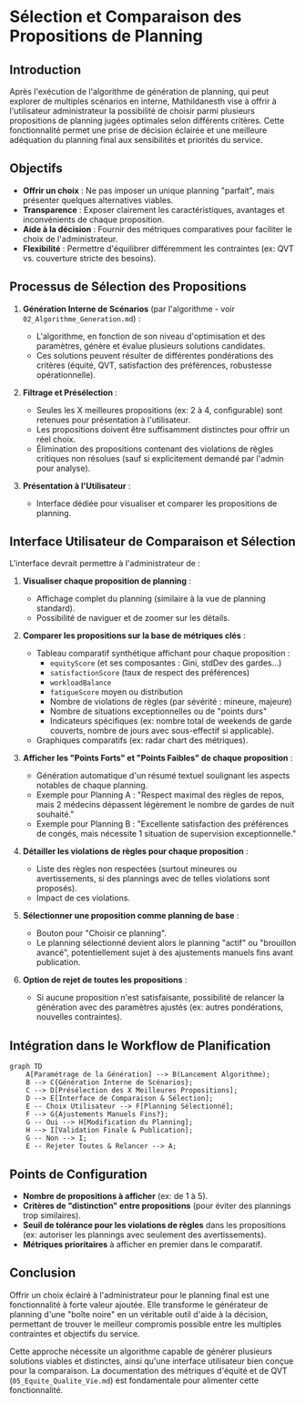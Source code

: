 # Sélection et Comparaison des Propositions de Planning

## Introduction

Après l'exécution de l'algorithme de génération de planning, qui peut explorer de multiples scénarios en interne, Mathildanesth vise à offrir à l'utilisateur administrateur la possibilité de choisir parmi plusieurs propositions de planning jugées optimales selon différents critères. Cette fonctionnalité permet une prise de décision éclairée et une meilleure adéquation du planning final aux sensibilités et priorités du service.

## Objectifs

- **Offrir un choix** : Ne pas imposer un unique planning "parfait", mais présenter quelques alternatives viables.
- **Transparence** : Exposer clairement les caractéristiques, avantages et inconvénients de chaque proposition.
- **Aide à la décision** : Fournir des métriques comparatives pour faciliter le choix de l'administrateur.
- **Flexibilité** : Permettre d'équilibrer différemment les contraintes (ex: QVT vs. couverture stricte des besoins).

## Processus de Sélection des Propositions

1.  **Génération Interne de Scénarios** (par l'algorithme - voir `02_Algorithme_Generation.md`) :

    - L'algorithme, en fonction de son niveau d'optimisation et des paramètres, génère et évalue plusieurs solutions candidates.
    - Ces solutions peuvent résulter de différentes pondérations des critères (équité, QVT, satisfaction des préférences, robustesse opérationnelle).

2.  **Filtrage et Présélection** :

    - Seules les X meilleures propositions (ex: 2 à 4, configurable) sont retenues pour présentation à l'utilisateur.
    - Les propositions doivent être suffisamment distinctes pour offrir un réel choix.
    - Élimination des propositions contenant des violations de règles critiques non résolues (sauf si explicitement demandé par l'admin pour analyse).

3.  **Présentation à l'Utilisateur** :
    - Interface dédiée pour visualiser et comparer les propositions de planning.

## Interface Utilisateur de Comparaison et Sélection

L'interface devrait permettre à l'administrateur de :

1.  **Visualiser chaque proposition de planning** :

    - Affichage complet du planning (similaire à la vue de planning standard).
    - Possibilité de naviguer et de zoomer sur les détails.

2.  **Comparer les propositions sur la base de métriques clés** :

    - Tableau comparatif synthétique affichant pour chaque proposition :
      - `equityScore` (et ses composantes : Gini, stdDev des gardes...)
      - `satisfactionScore` (taux de respect des préférences)
      - `workloadBalance`
      - `fatigueScore` moyen ou distribution
      - Nombre de violations de règles (par sévérité : mineure, majeure)
      - Nombre de situations exceptionnelles ou de "points durs"
      - Indicateurs spécifiques (ex: nombre total de weekends de garde couverts, nombre de jours avec sous-effectif si applicable).
    - Graphiques comparatifs (ex: radar chart des métriques).

3.  **Afficher les "Points Forts" et "Points Faibles" de chaque proposition** :

    - Génération automatique d'un résumé textuel soulignant les aspects notables de chaque planning.
    - Exemple pour Planning A : "Respect maximal des règles de repos, mais 2 médecins dépassent légèrement le nombre de gardes de nuit souhaité."
    - Exemple pour Planning B : "Excellente satisfaction des préférences de congés, mais nécessite 1 situation de supervision exceptionnelle."

4.  **Détailler les violations de règles pour chaque proposition** :

    - Liste des règles non respectées (surtout mineures ou avertissements, si des plannings avec de telles violations sont proposés).
    - Impact de ces violations.

5.  **Sélectionner une proposition comme planning de base** :

    - Bouton pour "Choisir ce planning".
    - Le planning sélectionné devient alors le planning "actif" ou "brouillon avancé", potentiellement sujet à des ajustements manuels fins avant publication.

6.  **Option de rejet de toutes les propositions** :
    - Si aucune proposition n'est satisfaisante, possibilité de relancer la génération avec des paramètres ajustés (ex: autres pondérations, nouvelles contraintes).

## Intégration dans le Workflow de Planification

```mermaid
graph TD
    A[Paramétrage de la Génération] --> B(Lancement Algorithme);
    B --> C{Génération Interne de Scénarios};
    C --> D[Présélection des X Meilleures Propositions];
    D --> E[Interface de Comparaison & Sélection];
    E -- Choix Utilisateur --> F[Planning Sélectionné];
    F --> G{Ajustements Manuels Fins?};
    G -- Oui --> H[Modification du Planning];
    H --> I[Validation Finale & Publication];
    G -- Non --> I;
    E -- Rejeter Toutes & Relancer --> A;
```

## Points de Configuration

- **Nombre de propositions à afficher** (ex: de 1 à 5).
- **Critères de "distinction" entre propositions** (pour éviter des plannings trop similaires).
- **Seuil de tolérance pour les violations de règles** dans les propositions (ex: autoriser les plannings avec seulement des avertissements).
- **Métriques prioritaires** à afficher en premier dans le comparatif.

## Conclusion

Offrir un choix éclairé à l'administrateur pour le planning final est une fonctionnalité à forte valeur ajoutée. Elle transforme le générateur de planning d'une "boîte noire" en un véritable outil d'aide à la décision, permettant de trouver le meilleur compromis possible entre les multiples contraintes et objectifs du service.

Cette approche nécessite un algorithme capable de générer plusieurs solutions viables et distinctes, ainsi qu'une interface utilisateur bien conçue pour la comparaison. La documentation des métriques d'équité et de QVT (`05_Equite_Qualite_Vie.md`) est fondamentale pour alimenter cette fonctionnalité.
